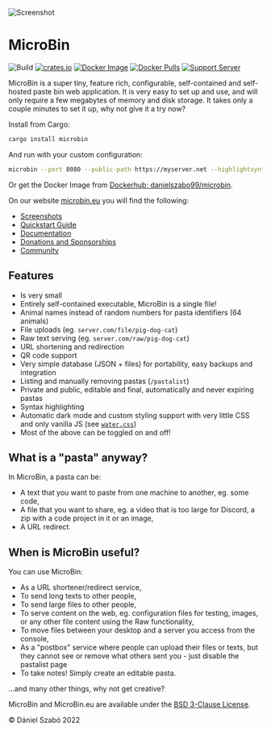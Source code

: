 
![Screenshot](.github/index.png)

# MicroBin

![Build](https://github.com/szabodanika/microbin/actions/workflows/rust.yml/badge.svg)
[![crates.io](https://img.shields.io/crates/v/microbin.svg)](https://crates.io/crates/microbin)
[![Docker Image](https://github.com/szabodanika/microbin/actions/workflows/docker.yml/badge.svg)](https://hub.docker.com/r/danielszabo99/microbin)
[![Docker Pulls](https://img.shields.io/docker/pulls/danielszabo99/microbin?label=Docker%20pulls)](https://img.shields.io/docker/pulls/danielszabo99/microbin?label=Docker%20pulls)
[![Support Server](https://img.shields.io/discord/662017309162078267.svg?color=7289da&label=Discord&logo=discord&style=flat-square)](https://discord.gg/3DsyTN7T)

MicroBin is a super tiny, feature rich, configurable, self-contained and self-hosted paste bin web application. It is very easy to set up and use, and will only require a few megabytes of memory and disk storage. It takes only a couple minutes to set it up, why not give it a try now?

Install from Cargo:

```bash
cargo install microbin
```

And run with your custom configuration:

```bash
microbin --port 8080 --public-path https://myserver.net --highlightsyntax --editable
```

Or get the Docker Image from [Dockerhub: danielszabo99/microbin](https://hub.docker.com/r/danielszabo99/microbin).

On our website [microbin.eu](https://microbin.eu) you will find the following:

- [Screenshots](https://microbin.eu/screenshots/)
- [Quickstart Guide](https://microbin.eu/quickstart/)
- [Documentation](https://microbin.eu/documentation/)
- [Donations and Sponsorships](https://microbin.eu/donate/)
- [Community](https://microbin.eu/community/)

## Features

- Is very small
- Entirely self-contained executable, MicroBin is a single file!
- Animal names instead of random numbers for pasta identifiers (64 animals)
- File uploads (eg. `server.com/file/pig-dog-cat`)
- Raw text serving (eg. `server.com/raw/pig-dog-cat`)
- URL shortening and redirection
- QR code support
- Very simple database (JSON + files) for portability, easy backups and integration
- Listing and manually removing pastas (`/pastalist`)
- Private and public, editable and final, automatically and never expiring pastas
- Syntax highlighting
- Automatic dark mode and custom styling support with very little CSS and only vanilla JS (see [`water.css`](https://github.com/kognise/water.css))
- Most of the above can be toggled on and off!

## What is a "pasta" anyway?

In MicroBin, a pasta can be:

- A text that you want to paste from one machine to another, eg. some code,
- A file that you want to share, eg. a video that is too large for Discord, a zip with a code project in it or an image,
- A URL redirect.

## When is MicroBin useful?

You can use MicroBin:

- As a URL shortener/redirect service,
- To send long texts to other people,
- To send large files to other people,
- To serve content on the web, eg. configuration files for testing, images, or any other file content using the Raw functionality,
- To move files between your desktop and a server you access from the console,
- As a "postbox" service where people can upload their files or texts, but they cannot see or remove what others sent you - just disable the pastalist page
- To take notes! Simply create an editable pasta.

...and many other things, why not get creative?

MicroBin and MicroBin.eu are available under the [BSD 3-Clause License](LICENSE).

© Dániel Szabó 2022

